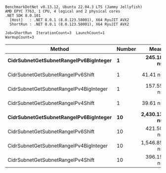 ```

BenchmarkDotNet v0.13.12, Ubuntu 22.04.3 LTS (Jammy Jellyfish)
AMD EPYC 7763, 1 CPU, 4 logical and 2 physical cores
.NET SDK 8.0.101
  [Host]   : .NET 8.0.1 (8.0.123.58001), X64 RyuJIT AVX2
  ShortRun : .NET 8.0.1 (8.0.123.58001), X64 RyuJIT AVX2

Job=ShortRun  IterationCount=3  LaunchCount=1  
WarmupCount=3  

```
| Method                                 | Number | Mean        | Error     | StdDev   | Min         | Max         | Gen0   | Allocated |
|--------------------------------------- |------- |------------:|----------:|---------:|------------:|------------:|-------:|----------:|
| **CidrSubnetGetSubnetRangeIPv6BigInteger** | **1**      |   **245.18 ns** | **18.619 ns** | **1.021 ns** |   **244.13 ns** |   **246.16 ns** | **0.0048** |     **432 B** |
| CidrSubnetGetSubnetRangeIPv6Shift      | 1      |    41.41 ns |  1.114 ns | 0.061 ns |    41.37 ns |    41.48 ns | 0.0019 |     160 B |
| CidrSubnetGetSubnetRangeIPv4BigInteger | 1      |   157.55 ns |  1.589 ns | 0.087 ns |   157.45 ns |   157.62 ns | 0.0024 |     208 B |
| CidrSubnetGetSubnetRangeIPv4Shift      | 1      |    39.61 ns |  5.477 ns | 0.300 ns |    39.27 ns |    39.83 ns | 0.0021 |     176 B |
| **CidrSubnetGetSubnetRangeIPv6BigInteger** | **10**     | **2,430.13 ns** | **72.859 ns** | **3.994 ns** | **2,425.60 ns** | **2,433.13 ns** | **0.0496** |    **4320 B** |
| CidrSubnetGetSubnetRangeIPv6Shift      | 10     |   421.50 ns | 23.465 ns | 1.286 ns |   420.39 ns |   422.91 ns | 0.0191 |    1600 B |
| CidrSubnetGetSubnetRangeIPv4BigInteger | 10     | 1,546.85 ns | 32.080 ns | 1.758 ns | 1,544.87 ns | 1,548.22 ns | 0.0248 |    2080 B |
| CidrSubnetGetSubnetRangeIPv4Shift      | 10     |   396.15 ns | 28.571 ns | 1.566 ns |   394.41 ns |   397.45 ns | 0.0210 |    1760 B |
